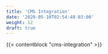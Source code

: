 ```yaml
---
title: 'CMS Integration'
date: '2020-05-10T02:54:48-03:00'
weight: 12
draft: true
---
```


{{< contentblock "cms-integration" >}}
